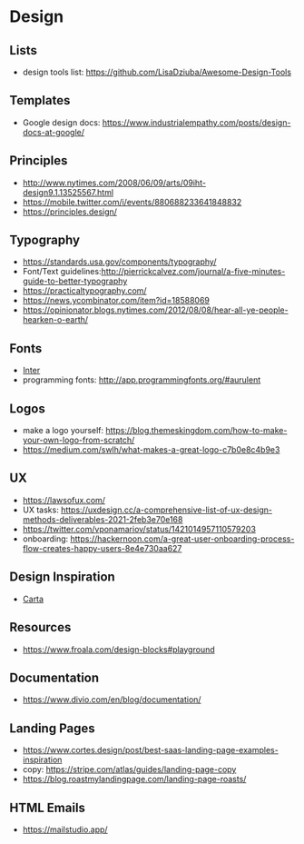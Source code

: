 
# Design

## Lists
- design tools list: https://github.com/LisaDziuba/Awesome-Design-Tools

## Templates
- Google design docs: https://www.industrialempathy.com/posts/design-docs-at-google/

## Principles
- http://www.nytimes.com/2008/06/09/arts/09iht-design9.1.13525567.html
- https://mobile.twitter.com/i/events/880688233641848832
- https://principles.design/

## Typography
- https://standards.usa.gov/components/typography/
- Font/Text guidelines:http://pierrickcalvez.com/journal/a-five-minutes-guide-to-better-typography
- https://practicaltypography.com/
- https://news.ycombinator.com/item?id=18588069
- https://opinionator.blogs.nytimes.com/2012/08/08/hear-all-ye-people-hearken-o-earth/

## Fonts
- [Inter](https://rsms.me/inter/)
- programming fonts: http://app.programmingfonts.org/#aurulent


## Logos
- make a logo yourself: https://blog.themeskingdom.com/how-to-make-your-own-logo-from-scratch/
- https://medium.com/swlh/what-makes-a-great-logo-c7b0e8c4b9e3

## UX
- https://lawsofux.com/
- UX tasks: https://uxdesign.cc/a-comprehensive-list-of-ux-design-methods-deliverables-2021-2feb3e70e168
- https://twitter.com/vponamariov/status/1421014957110579203
- onboarding: https://hackernoon.com/a-great-user-onboarding-process-flow-creates-happy-users-8e4e730aa627


## Design Inspiration
- [Carta](https://carta.com/)

## Resources
- https://www.froala.com/design-blocks#playground

## Documentation
- https://www.divio.com/en/blog/documentation/

## Landing Pages
- https://www.cortes.design/post/best-saas-landing-page-examples-inspiration
- copy: https://stripe.com/atlas/guides/landing-page-copy
- https://blog.roastmylandingpage.com/landing-page-roasts/


## HTML Emails
- https://mailstudio.app/








